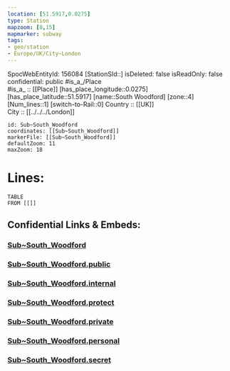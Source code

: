 ```yaml
---
location: [51.5917,0.0275] 
type: Station 
mapzoom: [8,15] 
mapmarker: subway 
tags:
- geo/station
- Europe/UK/City~London
---
```

SpocWebEntityId: 156084
[StationSId::] 
isDeleted: false
isReadOnly: false
confidential: public
#is_a_/Place  
#is_a_ :: [[Place]] 
[has_place_longitude::0.0275] 
[has_place_latitude::51.5917] 
[name::South Woodford] 
[zone::4] 
[Num_lines::1] 
[switch-to-Rail::0] 
Country :: [[UK]]  
City :: [[../../../London]]  


```leaflet
id: Sub~South_Woodford
coordinates: [[Sub~South_Woodford]] 
markerFile: [[Sub~South_Woodford]] 
defaultZoom: 11 
maxZoom: 18
```


# Lines: 
```dataview
TABLE 
FROM [[]] 
```


## Confidential Links & Embeds: 

### [Sub~South_Woodford](/_Standards/Earth/Continent/Europe/Europe~North/UK/England/Regions~England/London,Greater/cities~GreaterLondon/Underground/Station/Sub~South_Woodford.md) 

### [Sub~South_Woodford.public](/_public/Earth/Continent/Europe/Europe~North/UK/England/Regions~England/London,Greater/cities~GreaterLondon/Underground/Station/Sub~South_Woodford.public.md) 

### [Sub~South_Woodford.internal](/_internal/Earth/Continent/Europe/Europe~North/UK/England/Regions~England/London,Greater/cities~GreaterLondon/Underground/Station/Sub~South_Woodford.internal.md) 

### [Sub~South_Woodford.protect](/_protect/Earth/Continent/Europe/Europe~North/UK/England/Regions~England/London,Greater/cities~GreaterLondon/Underground/Station/Sub~South_Woodford.protect.md) 

### [Sub~South_Woodford.private](/_private/Earth/Continent/Europe/Europe~North/UK/England/Regions~England/London,Greater/cities~GreaterLondon/Underground/Station/Sub~South_Woodford.private.md) 

### [Sub~South_Woodford.personal](/_personal/Earth/Continent/Europe/Europe~North/UK/England/Regions~England/London,Greater/cities~GreaterLondon/Underground/Station/Sub~South_Woodford.personal.md) 

### [Sub~South_Woodford.secret](/_secret/Earth/Continent/Europe/Europe~North/UK/England/Regions~England/London,Greater/cities~GreaterLondon/Underground/Station/Sub~South_Woodford.secret.md)

